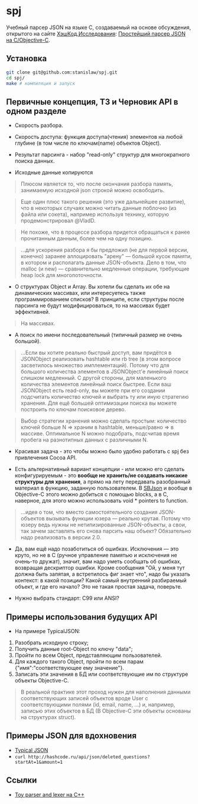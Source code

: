 # spj

Учебный парсер JSON на языке C, создаваемый на основе обсуждения, открытого на сайте [ХэшКод.Исследования](http://hashcode.ru/research/): [Простейший парсер JSON на C/Objective-C](http://hashcode.ru/research/291943/%D0%BF%D1%80%D0%BE%D1%81%D1%82%D0%B5%D0%B9%D1%88%D0%B8%D0%B9-%D0%BF%D0%B0%D1%80%D1%81%D0%B5%D1%80-json-%D0%BD%D0%B0-c-objective-c).  

## Установка

```bash
git clone git@github.com:stanislaw/spj.git
cd spj/
make # компиляция и запуск
```

## Первичные концепция, ТЗ и Черновик API в одном разделе

* Скорость разбора.
* Скорость доступа: функция доступа(чтения) элементов на любой глубине (в том числе по ключам(name) объектов Object).

* Результат парсинга - набор "read-only" структур для многократного поиска данных.

* Исходные данные копируются 

> Плюсом является то, что после окончания разбора память, занимаемую исходной json строкой можно освободить.

> Еще один плюс такого решения (это уже дальнейшее развитие), что в
некоторых случаях можно читать данные поблочно (из файла или сокета),
например используя технику, которую продемонстрировал @VladD.

> Не похоже, что в процессе разбора придется обращаться к ранее
прочитанным данным, более чем на одну позицию.

> ...для ускорения разбора я бы предложил (не для первой версии,
конечно) заранее аллоцировать "арену" — большой кусок памяти, в котором
и располагать данные JSON-объекта. Дело в том, что malloc (и new) —
сравнительно медленные операции, требующие heap lock для
многопоточности.

* О структурах Object и Array. Вы хотели бы сделать их обе на динамических массивах, или интересуетесь также программированием списков? В принципе, если структуры после парсинга не будут модифицироваться, то на массивах будет эффективней.

> На массивах.

* А поиск по имени последовательный (типичный размер не очень большой).

> ...Если вы хотите реально быстрый доступ, вам придётся в JSONObject
реализовать hashtable или rb tree (в этом вопросе засветилось множество
имплементаций). Потому что для большого количества элементов в
JSONObject'е линейный поиск слишком медленный. С другой стороны, для
маленького количества элементов линейный поиск быстрее. Если ваш
JSONObject есть read-only, вы можете при его создании подсчитать
количество ключей и выбрать ту или иную стратегию хранения. Для ещё
большей оптимизации поиска вы можете построить по ключам поисковое
дерево.

> Выбор стратегии хранения можно сделать простым: количество ключей
больше N => храним в hashtable, меньше/равно => в массиве. Оптимальное N
можно подобрать, подсчитав время пробега на разнотипных данных с
различными N.

* Красивая задача - это чтобы можно было удобно работать с spj без привлечения Cocoa API.

* Есть альтернативный вариант концепции - или можно его сделать конфигурируемым - это __вообще не хранить/не создавать никакие структуры для хранения__, а прямо на лету передавать разобранный материал в функцию, заданную пользователем. В [SBJson](http://cocoadocs.org/docsets/SBJson/4.0.0/Classes/SBJson4Parser.html) и вообще в Objective-C этого можно добиться с помощью blocks, а в C, наверное, для этого можно использовать void * pointers to function.

> ...идея о том, что вместо самостоятельного создания JSON-объектов
вызывать функции юзера — реально крутая. Потому что юзеру ведь нужны не
нетипизированные JSON-объекты, а свои, так зачем заставлять его снова
парсить наш объект? Обязательно надо реализовать в версии 2.0.

* Да, вам ещё надо позаботиться об ошибках. Исключения — это круто, но
не в C (ручное управление памятью и исключения не очень-то дружат),
значит, вам надо уметь сообщать об ошибках, возвращая дескриптор ошибки.
Кроме сообщения "Ой, у меня тут должна быть запятая, а встретилось фиг
знает что", надо бы указать контекст: в какой позиции? Какой самый
внутренний разбираемый объект, и где его начало? Это не такая простая
задача, поверьте.

* Нужно выбрать стандарт: C99 или ANSI?

## Примеры использования будущих API

* На примере TypicalJSON:

1. Разобрать исходную строку;
2. Получить данные root-Object по ключу "data";
3. Пройти по всем Object, представляющим пользователей.
4. Для каждого такого Object, пройти по всем парам {"имя":"соответствующее ему значение"}.
5. Записать эти значения в БД или соответствующие им по структуре
   объекты Objective-C.

> В реальной практике этот проход нужен для наполнения данными соответствующих записей объектов вроде User с соответствующими полями (id, email, name, ...) и, например, записью этих объектов в БД (В Objective-C эти объекты основаны на структурах struct).

## Примеры JSON для вдохновения

* [Typical JSON](https://github.com/stanislaw/spj/blob/master/TypicalJSON.md)
* `curl http://hashcode.ru/api/json/deleted_questions?startAt=1&amount=1`

## Ссылки

* [Toy parser and lexer на C++](https://github.com/stanislaw/spj/blob/master/ParserAndLexer.md)
 
